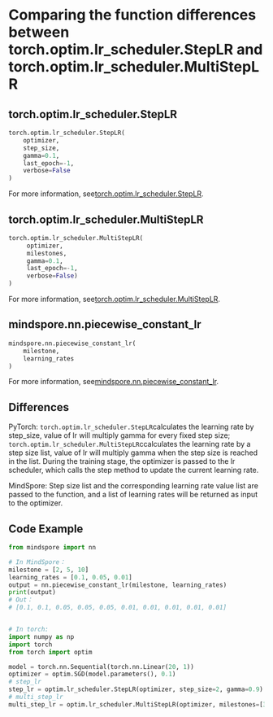 # Comparing the function differences between torch.optim.lr_scheduler.StepLR and torch.optim.lr_scheduler.MultiStepLR

## torch.optim.lr_scheduler.StepLR

```python
torch.optim.lr_scheduler.StepLR(
    optimizer,
    step_size,
    gamma=0.1,
    last_epoch=-1,
    verbose=False
)
```

For more information, see[torch.optim.lr_scheduler.StepLR](https://pytorch.org/docs/1.5.0/optim.html#torch.optim.lr_scheduler.StepLR).

## torch.optim.lr_scheduler.MultiStepLR

```python
torch.optim.lr_scheduler.MultiStepLR(
     optimizer,
     milestones,
     gamma=0.1,
     last_epoch=-1,
     verbose=False)
)
```

For more information, see[torch.optim.lr_scheduler.MultiStepLR](https://pytorch.org/docs/1.5.0/optim.html#torch.optim.lr_scheduler.MultiStepLR).

## mindspore.nn.piecewise_constant_lr

```python
mindspore.nn.piecewise_constant_lr(
    milestone,
    learning_rates
)
```

For more information, see[mindspore.nn.piecewise_constant_lr](https://mindspore.cn/docs/api/en/r1.3/api_python/nn/mindspore.nn.piecewise_constant_lr.html#mindspore.nn.piecewise_constant_lr).

## Differences

PyTorch: `torch.optim.lr_scheduler.StepLR`calculates the learning rate by step_size, value of lr will multiply gamma for every fixed step size; `torch.optim.lr_scheduler.MultiStepLR`ccalculates the learning rate by a step size list, value of lr will multiply gamma when the step size is reached in the list. During the training stage, the optimizer is passed to the lr scheduler, which calls the step method to update the current learning rate.

MindSpore: Step size list and the corresponding learning rate value list are passed to the function, and a list of learning rates will be returned as input to the optimizer.

## Code Example

```python
from mindspore import nn

# In MindSpore：
milestone = [2, 5, 10]
learning_rates = [0.1, 0.05, 0.01]
output = nn.piecewise_constant_lr(milestone, learning_rates)
print(output)
# Out：
# [0.1, 0.1, 0.05, 0.05, 0.05, 0.01, 0.01, 0.01, 0.01, 0.01]


# In torch:
import numpy as np
import torch
from torch import optim

model = torch.nn.Sequential(torch.nn.Linear(20, 1))
optimizer = optim.SGD(model.parameters(), 0.1)
# step_lr
step_lr = optim.lr_scheduler.StepLR(optimizer, step_size=2, gamma=0.9)
# multi_step_lr
multi_step_lr = optim.lr_scheduler.MultiStepLR(optimizer, milestones=[30, 80], gamma=0.9)
```

